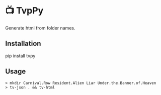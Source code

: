 # 📺 TvpPy 
Generate html from folder names.

## Installation
pip install tvpy

## Usage
```shell
> mkdir Carnival.Row Resident.Alien Liar Under.the.Banner.of.Heaven
> tv-json . && tv-html
```
